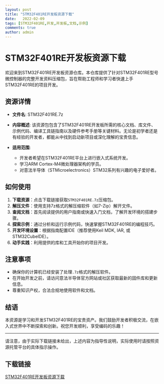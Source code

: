 ```yaml
---
layout: post
title: "STM32F401RE开发板资源下载"
date:   2022-02-09
tags: [STM32F401RE,开发,开发板,文档,示例]
comments: true
author: admin
---
```

# STM32F401RE开发板资源下载

欢迎来到STM32F401RE开发板资源仓库。本仓库提供了针对STM32F401RE型号微控制器的完整开发资料压缩包，旨在帮助工程师和学习者快速上手STM32F401RE的项目开发。

## 资源详情

- **文件名**: STM32F401RE.7z
- **内容概述**: 该资源包包含了STM32F401RE开发板所需的核心文档、库文件、示例代码、编译工具链指南以及硬件参考手册等关键材料。无论是初学者还是有经验的开发者，都能从中找到启动新项目或深化理解的宝贵信息。
  
- **适用范围**:
  - 开发者希望在STM32F401RE平台上进行嵌入式系统开发。
  - 学习ARM Cortex-M4微处理器架构的学员。
  - 对意法半导体（STMicroelectronics）STM32系列有兴趣的电子爱好者。

## 如何使用

1. **下载资源**：点击下载链接获取`STM32F401RE.7z`压缩包。
2. **解压文件**：使用支持7z格式的解压缩软件（如7-Zip）解开文件。
3. **查阅文档**：首先阅读提供的用户指南或快速入门文档，了解开发环境的搭建步骤。
4. **探索示例**：通过分析和运行示例代码，快速掌握STM32F401RE的编程技巧。
5. **开发环境设置**：根据指南配置IDE（推荐使用Keil MDK, IAR, 或STM32CubeIDE）。
6. **动手实践**：利用提供的库和工具开始你的项目开发。

## 注意事项

- 确保你的计算机已经安装了处理`.7z`格式的解压软件。
- 在开始开发之前，请访问意法半导体官方网站或社区获取最新的固件库和更新信息。
- 尊重知识产权，合法合规地使用软件和文档。

## 结语

本资源是学习和开发STM32F401RE的宝贵资产。我们鼓励开发者积极交流，在嵌入式世界中不断探索和创新。祝您开发顺利，享受编码的乐趣！

---

请注意，由于实际下载链接未给出，上述内容为指导性说明，实际使用时请按照资源托管平台的具体指示操作。

## 下载链接

[STM32F401RE开发板资源下载](https://pan.quark.cn/s/436849d15ba2)